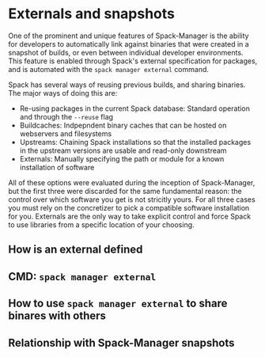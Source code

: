 # Externals and snapshots

One of the prominent and unique features of Spack-Manager is the ability for developers to automatically link against binaries
that were created in a snapshot of builds, or even between individual developer environments.
This feature is enabled through Spack's external specification for packages, and is automated with the `spack manager external` command.

Spack has several ways of reusing previous builds, and sharing binaries.
The major ways of doing this are:

- Re-using packages in the current Spack database: Standard operation and through the `--reuse` flag
- Buildcaches: Indpepndent binary caches that can be hosted on webservers and filesystems
- Upstreams: Chaining Spack installations so that the installed packages in the upstream versions are usable and read-only downstream
- Externals: Manually specifying the path or module for a known installation of software

All of these options were evaluated during the inception of Spack-Manager, but the first three were discarded for the same fundamental reason:
the control over which software you get is not stricitly yours.
For all three cases you must rely on the concretizer to pick a compatible software installation for you.
Externals are the only way to take explicit control and force Spack to use libraries from a specific location of your choosing.

## How is an external defined

## CMD: `spack manager external`

## How to use `spack manager external` to share binares with others

## Relationship with Spack-Manager snapshots